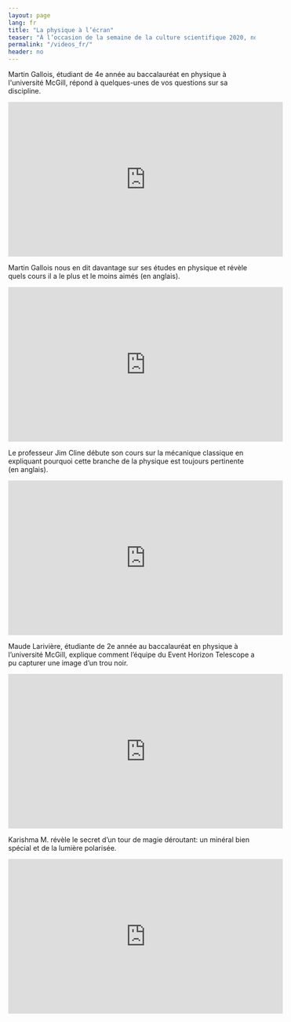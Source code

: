 ```yaml
---
layout: page
lang: fr
title: "La physique à l’écran"
teaser: "À l’occasion de la semaine de la culture scientifique 2020, nous avons demandé aux membres du département de physique de McGill de nous parler de leur domaine, des grandes découvertes aux petits plaisirs quotidiens. Voici ce qu’ils ont partagé avec nous!"
permalink: "/videos_fr/"
header: no
---
```


Martin Gallois, étudiant de 4e année au baccalauréat en physique à l'université McGill, répond à quelques-unes de vos questions sur sa discipline.

<iframe width="560" height="315" src="https://www.youtube.com/embed/m65xdA8AtyI" frameborder="0" allow="accelerometer; autoplay; clipboard-write; encrypted-media; gyroscope; picture-in-picture" allowfullscreen></iframe>


Martin Gallois nous en dit davantage sur ses études en physique et révèle quels cours il a le plus et le moins aimés (en anglais).

<iframe width="560" height="315" src="https://www.youtube.com/embed/QgDUzwFIzuU" frameborder="0" allow="accelerometer; autoplay; clipboard-write; encrypted-media; gyroscope; picture-in-picture" allowfullscreen></iframe>


Le professeur Jim Cline débute son cours sur la mécanique classique en expliquant pourquoi cette branche de la physique est toujours pertinente (en anglais).

<iframe width="560" height="315" src="https://www.youtube.com/embed/ctN0eH7J4OM" frameborder="0" allow="accelerometer; autoplay; clipboard-write; encrypted-media; gyroscope; picture-in-picture" allowfullscreen></iframe>

Maude Larivière, étudiante de 2e année au baccalauréat en physique à l’université McGill, explique comment l’équipe du Event Horizon Telescope a pu capturer une image d’un trou noir.

<iframe width="560" height="315" src="https://www.youtube.com/embed/mepSkwt0hIA" frameborder="0" allow="accelerometer; autoplay; clipboard-write; encrypted-media; gyroscope; picture-in-picture" allowfullscreen></iframe>

Karishma M. révèle le secret d’un tour de magie déroutant: un minéral bien spécial et de la lumière polarisée.

<iframe width="560" height="315" src="https://www.youtube.com/embed/KhTQJxn7Adw" frameborder="0" allow="accelerometer; autoplay; clipboard-write; encrypted-media; gyroscope; picture-in-picture" allowfullscreen></iframe>
